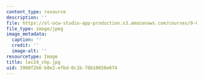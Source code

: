 ```yaml
---
content_type: resource
description: ''
file: https://ol-ocw-studio-app-production.s3.amazonaws.com/courses/9-00sc-introduction-to-psychology-fall-2011/3960f2b6b8e2efbd0c1b78b10658e674_lec24_chp.jpg
file_type: image/jpeg
image_metadata:
  caption: ''
  credit: ''
  image-alt: ''
resourcetype: Image
title: lec24_chp.jpg
uid: 3960f2b6-b8e2-efbd-0c1b-78b10658e674
---
```


